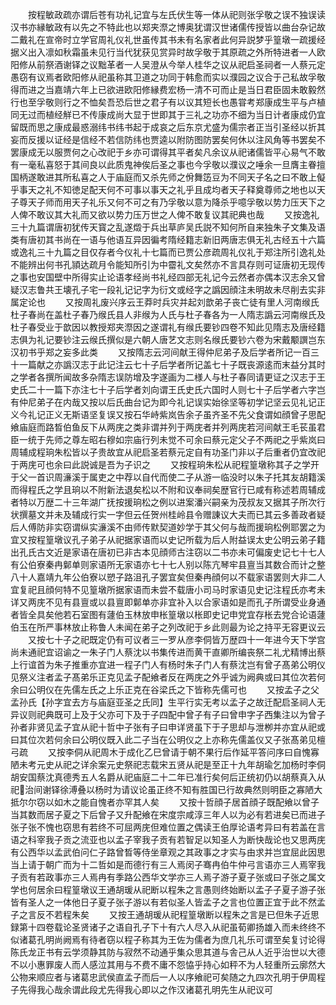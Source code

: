 <!-- { "loadSidebar": true } -->
　　按程敏政疏亦谓后苍有功礼记宜与左氏伏生等一体从祀则张孚敬之误不独误读汉书亦縁敏政有以先之不特此也以郑夹漈之博奥犹谓汉世诸儒传授皆以曲台杂记故二戴礼在宣帝时立学官周礼仪礼世虽传其书未有名家者此何异説梦乎篁墩一疏援经据义出入凛如秋霜虽未见行当代犹获见赏异时故孚敬于其原疏之外所特进者一人欧阳修从前祭酒谢铎之议黜革者一人吴澄从今举人桂华之议从祀启圣祠者一人蔡元定愚窃有议焉者欧阳修从祀虽称其卫道之功同于韩愈而实以濮园之议合于己私故孚敬得而进之当嘉靖六年上已欲进欧阳修縁费宏杨一清不可而止是当日君臣固未敢毅然行也至孚敬则行之不恤矣吾恐后世之君子有以议其短长也愚甞考郑康成生平与卢植同无过而植经觧已不传康成尚大显于世即其于三礼之功亦不细为当日计者康成仍宜留既而思之康成最惑溺纬书纬书起于成哀之后东京尤盛为儒宗者正当引圣经以折其妄而反援以证经是信经不若信防纬也贾逵以附防图防罢矣何休以注风角等书罢矣不罢康成无以服贾何之心改祀于乡亦可谓得其平者矣凡余议从祀诸儒皆平心易气不敢有一毫私喜怒于其间良以此质鬼神俟后圣之事也今孚敬以濮议之唾余一旦膺主眷擅国柄遂敢进其所私喜之人于庙庭而又杀先师之佾舞笾豆为不同天子名之曰不敢上儗乎事天之礼不知徳足配天何不可事以事天之礼乎且成均者天子释奠尊师之地也以天子尊天子师而用天子礼乐又何不可之有乃孚敬以意为降杀乎噫孚敬以势力压天下之人俾不敢议其大礼而又欲以势力压万世之人俾不敢复议其祀典也哉
　　又按逸礼三十九篇谓唐初犹传天寳之乱遂燬于兵出草庐吴氏説不知何所自来独朱子文集及语类有唐初其书尚在一语与他语互异因徧考隋经籍志新旧两唐志俱无礼古经五十六篇或逸礼三十九篇之目仅存者今仪礼十七篇而已贾公彦疏周礼仪礼于郑注所引逸礼处不能辨出何书孔頴达疏月令能知所引为中霤礼文矣然亦不言具存则可证唐初无现传之事也安国壁中所得实止论语孝经尚书礼经四部无礼记今云然者亦偶本汉志余又曾疑汉志鲁共王壊孔子宅一段礼记记字为衍文或经字之譌因顔注未明故未尽削去实非属定论也
　　又按周礼废兴序云王莽时兵灾并起刘歆弟子丧亡徒有里人河南缑氏杜子春尚在盖杜子春乃缑氏县人非缑为人氏与杜子春各为一人隋志譌云河南缑氏及杜子春受业于歆因以教授郑夹漈因之遂谓礼有缑氏要钞四卷不知此见隋志及唐经籍志俱为礼记要钞注云缑氏撰似是六朝人唐艺文志则名缑氏要钞六卷为宋戴颙譔岂东汉初书乎郑之妄多此类
　　又按隋志云河间献王得仲尼弟子及后学者所记一百三十一篇献之亦譌汉志于此记注云七十子后学者所记盖七十子既丧源逺而末益分其时之学者各撰所闻故多杂隋志误防增及字遂画为二様人与杜子春同请更证之汉志于王史氏二十一篇下亦注七十子后学者刘向谓王氏史氏六国时人则七十子后学者六字岂有仲尼弟子在内哉又按以后氏曲台记为即今礼记误实始徐坚等初学记坚云见礼记正义今礼记正义无斯语坚复误又按石华峙紫岚告余子虽齐圣不先父食谓如顔曾子思配飨庙庭而路晳伯鱼反下从两庑之类非谓并列于两庑者并列两庑若河间献王毛苌虽君臣一统于先师之尊左昭右穆如宗庙行列未觉不可余曰蔡元定父子不两祀之乎紫岚曰周辅成程珦朱松皆以子贵故宜从祀启圣若蔡元定自有功圣门非以子后重者仍宜改祀于两庑可也余曰此説诚是吾为子识之
　　又按程珦朱松从祀程篁墩称其子之学开于父一首识周濓溪于属吏之中荐以自代而使二子从游一临没时以朱子托其友胡籍溪而得程氏之学且珦以不附新法退矣松以不附和议奉祠矣歴官行已咸有称述若周辅成者特以万歴二十三年湖广抚按援珦松之例以进案潘兴嗣亲为茂叔友又据其子所次行状撰墓文并未及辅成行实一字但云任贺州桂岭县令赠諌议大夫而已其云多善政者疑后人傅防非实窃谓纵实濓溪不由师传默契道妙学于其父何与哉而援珦松例耶罢之为宜又按程篁墩议孔子弟子从祀据家语而以史记所载为后人附益误太史公明云弟子籍出孔氏古文近是家语在唐初已非古本见顔师古注窃以二书亦未可偏废史记七十七人有公伯寮秦冉鄡单则家语所无家语亦七十七人别以陈亢琴牢县亶当其数合而计之整八十人嘉靖九年公伯寮以愬子路沮孔子罢宜矣但秦冉顔何以不载家语罢则大非二人宜复祀且顔何特不见篁墩所据家语而未尝不载唐小司马时家语见史记注程氏亦考未详又两庑不见有县亶或以县亶即鄡单亦非宜补入以合家语如是而孔子所谓受业身通者皆全具矣他若石室图有蘧伯玉林放申枨篁墩以枨即史记申党宜存枨去党合论语蘧伯玉在所严事林放止称鲁人未闻在弟子之列改祀于乡此则最为论之持平无容更议云
　　又按七十子之祀既定仍有可议者三一罗从彦李侗皆万歴四十一年进今天下学宫尚未通祀宜诏谕之一朱子门人蔡沈以书集传进而黄干直卿所编丧祭二礼尤精博出蔡上行谊首为朱子推重亦宜进一程子门人有杨时朱子门人有蔡沈岂有曾子髙弟公明仪见祭义注者孟子髙弟乐正克见孟子配飨者反在两庑之外乎诚为阙典或曰其位次若何余曰公明仪在先儒左氏之上乐正克在谷梁氏之下皆称先儒可也
　　又按孟子之父孟孙氏【孙字宜去方与庙庭亚圣之氏同】生平行实无考以孟子之故迁配启圣祠人无异议则祀典既可上及于父亦可下及于子四配中曾子有子曰曾申字子西集注以为曾子孙者非贤见孟子宜从祀十哲中子张有子曰申详贤虽下于子思却与泄栁并亦宜从祀或曰其位次若何余曰公明仪既入此二子当在公明仪之上亦称先儒盖仪又子张髙弟见檀弓疏
　　又按李侗从祀周木于成化乙巳曾请于朝不果行后作延平答问序曰自愧寡陋未考元史从祀之详余案元史祭祀志载宋五贤从祀是至正十九年胡瑜乞加杨时李侗胡安国蔡沈真德秀五人名爵从祀庙庭二十二年已准行矣何后正统初仍以胡蔡真入从祀治间谢铎徐溥叠以杨时为请议论虽正终不知有胜国已行故典然则明臣之寡陋大抵尔尔窃以如木之能自愧者亦罕其人矣
　　又按十哲顔子居首顔子既配飨以曾子当其数而居子夏之下后曾子又升配飨在宋度宗咸淳三年人以为必有若进矣已而进子张子张不愧也窃思有若终不可屈两庑但难位置之偶读王伯厚论语考异曰有若盖在言语之科宰我子贡之流亚也以孟子宰我子贡有若智足以知圣人为断快哉论也又思两庑有公西华以孟武伯问仁子路曾晳等侍坐章观之其政事之才实与由求并岂宜屈此因思当上请于朝广而为十二哲如是而德行有三人焉闵子骞冉伯牛仲弓言语亦三人焉宰我子贡有若政事亦三人焉冉有季路公西华文学亦三人焉子游子夏子张或曰子张之属文学也何居余曰程篁墩议王通胡瑗从祀断以程朱之言愚则终始断以孟子子夏子游子张皆有圣人之一体他日子夏子张子游以有若似圣人皆孟子之言也位置正宜于此不然孟子之言反不若程朱矣
　　又按王通胡瑗从祀程篁墩断以程朱之言是已但朱子近思録第十四卷载论圣贤诸子之语自孔子下十有六人尽入从祀虽荀卿扬雄入而未终终不似诸葛孔明尚阙焉有待者窃以程子称其为王佐为儒者为庶几礼乐可谓至矣复讨论得陈氏龙正书有云学须静其防与寂然不动通乎集众思其道与舎己从人近乎治世以大德不以小惠罪废人而人感泣其用与不费不庸不怨恊乎持心如秤不为人轻重所云廓然大公物来顺应者与诸葛忠武侯直孟子而后一人以序飨祀可矣随之九四次孔明于伊周程子先得我心哉余谓此段尤先得我心即以之作汉诸葛孔明先生从祀议可
